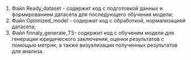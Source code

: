 1. Файл Ready_dataset - содержит код с подготовкой данных и формированием датасета для последующего обучения модели;
2. Файл Optimized_model - содержит код с обработкой, нормализацией датасета;
3. Файл finnaly_generate_T5- содержит код с обученим модели для генерации юридического заключения, оценки результатов с помощью метрик, а также визуализации полученных результатов для анализа.
